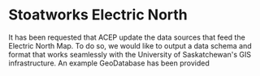 # Stoatworks Electric North
It has been requested that ACEP update the data sources that feed the Electric North Map. To do so, we would like to output a data schema and format that works seamlessly with the University of Saskatchewan's GIS infrastructure. An example GeoDatabase has been provided
